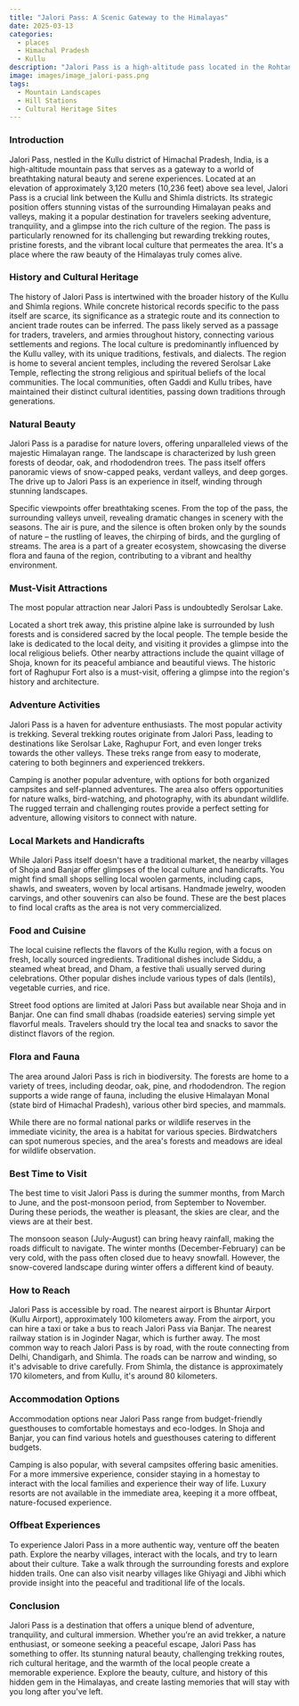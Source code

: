 ```yaml
---
title: "Jalori Pass: A Scenic Gateway to the Himalayas"
date: 2025-03-13
categories:
  - places
  - Himachal Pradesh
  - Kullu
description: "Jalori Pass is a high-altitude pass located in the Rohtang Range of the Himalayas, Himachal Pradesh. Situated at an elevation of 4,175 meters above sea level, it offers breathtaking views of glaciers and snow-capped peaks. It is a challenging yet rewarding trekking destination that attracts adventure seekers and nature lovers alike."
image: images/image_jalori-pass.png
tags: 
  - Mountain Landscapes
  - Hill Stations
  - Cultural Heritage Sites
---
```



### **Introduction**

Jalori Pass, nestled in the Kullu district of Himachal Pradesh, India, is a high-altitude mountain pass that serves as a gateway to a world of breathtaking natural beauty and serene experiences. Located at an elevation of approximately 3,120 meters (10,236 feet) above sea level, Jalori Pass is a crucial link between the Kullu and Shimla districts. Its strategic position offers stunning vistas of the surrounding Himalayan peaks and valleys, making it a popular destination for travelers seeking adventure, tranquility, and a glimpse into the rich culture of the region. The pass is particularly renowned for its challenging but rewarding trekking routes, pristine forests, and the vibrant local culture that permeates the area. It's a place where the raw beauty of the Himalayas truly comes alive.

### **History and Cultural Heritage**

The history of Jalori Pass is intertwined with the broader history of the Kullu and Shimla regions. While concrete historical records specific to the pass itself are scarce, its significance as a strategic route and its connection to ancient trade routes can be inferred. The pass likely served as a passage for traders, travelers, and armies throughout history, connecting various settlements and regions. The local culture is predominantly influenced by the Kullu valley, with its unique traditions, festivals, and dialects. The region is home to several ancient temples, including the revered Serolsar Lake Temple, reflecting the strong religious and spiritual beliefs of the local communities.  The local communities, often Gaddi and Kullu tribes, have maintained their distinct cultural identities, passing down traditions through generations.

###  **Natural Beauty**

Jalori Pass is a paradise for nature lovers, offering unparalleled views of the majestic Himalayan range. The landscape is characterized by lush green forests of deodar, oak, and rhododendron trees. The pass itself offers panoramic views of snow-capped peaks, verdant valleys, and deep gorges.  The drive up to Jalori Pass is an experience in itself, winding through stunning landscapes.


Specific viewpoints offer breathtaking scenes. From the top of the pass, the surrounding valleys unveil, revealing dramatic changes in scenery with the seasons.  The air is pure, and the silence is often broken only by the sounds of nature – the rustling of leaves, the chirping of birds, and the gurgling of streams. The area is a part of a greater ecosystem, showcasing the diverse flora and fauna of the region, contributing to a vibrant and healthy environment.

### **Must-Visit Attractions**

The most popular attraction near Jalori Pass is undoubtedly Serolsar Lake.


Located a short trek away, this pristine alpine lake is surrounded by lush forests and is considered sacred by the local people. The temple beside the lake is dedicated to the local deity, and visiting it provides a glimpse into the local religious beliefs. Other nearby attractions include the quaint village of Shoja, known for its peaceful ambiance and beautiful views. The historic fort of Raghupur Fort also is a must-visit, offering a glimpse into the region's history and architecture.

### **Adventure Activities**

Jalori Pass is a haven for adventure enthusiasts. The most popular activity is trekking. Several trekking routes originate from Jalori Pass, leading to destinations like Serolsar Lake, Raghupur Fort, and even longer treks towards the other valleys.  These treks range from easy to moderate, catering to both beginners and experienced trekkers.


Camping is another popular adventure, with options for both organized campsites and self-planned adventures. The area also offers opportunities for nature walks, bird-watching, and photography, with its abundant wildlife. The rugged terrain and challenging routes provide a perfect setting for adventure, allowing visitors to connect with nature.

### **Local Markets and Handicrafts**

While Jalori Pass itself doesn't have a traditional market, the nearby villages of Shoja and Banjar offer glimpses of the local culture and handicrafts. You might find small shops selling local woolen garments, including caps, shawls, and sweaters, woven by local artisans.  Handmade jewelry, wooden carvings, and other souvenirs can also be found. These are the best places to find local crafts as the area is not very commercialized.

### **Food and Cuisine**

The local cuisine reflects the flavors of the Kullu region, with a focus on fresh, locally sourced ingredients. Traditional dishes include Siddu, a steamed wheat bread, and Dham, a festive thali usually served during celebrations.  Other popular dishes include various types of dals (lentils), vegetable curries, and rice.


Street food options are limited at Jalori Pass but available near Shoja and in Banjar. One can find small dhabas (roadside eateries) serving simple yet flavorful meals. Travelers should try the local tea and snacks to savor the distinct flavors of the region.

### **Flora and Fauna**

The area around Jalori Pass is rich in biodiversity. The forests are home to a variety of trees, including deodar, oak, pine, and rhododendron. The region supports a wide range of fauna, including the elusive Himalayan Monal (state bird of Himachal Pradesh), various other bird species, and mammals.


While there are no formal national parks or wildlife reserves in the immediate vicinity, the area is a habitat for various species. Birdwatchers can spot numerous species, and the area's forests and meadows are ideal for wildlife observation.

### **Best Time to Visit**

The best time to visit Jalori Pass is during the summer months, from March to June, and the post-monsoon period, from September to November. During these periods, the weather is pleasant, the skies are clear, and the views are at their best.


The monsoon season (July-August) can bring heavy rainfall, making the roads difficult to navigate. The winter months (December-February) can be very cold, with the pass often closed due to heavy snowfall. However, the snow-covered landscape during winter offers a different kind of beauty.

### **How to Reach**

Jalori Pass is accessible by road. The nearest airport is Bhuntar Airport (Kullu Airport), approximately 100 kilometers away. From the airport, you can hire a taxi or take a bus to reach Jalori Pass via Banjar. The nearest railway station is in Joginder Nagar, which is further away. The most common way to reach Jalori Pass is by road, with the route connecting from Delhi, Chandigarh, and Shimla.  The roads can be narrow and winding, so it's advisable to drive carefully. From Shimla, the distance is approximately 170 kilometers, and from Kullu, it's around 80 kilometers.

### **Accommodation Options**

Accommodation options near Jalori Pass range from budget-friendly guesthouses to comfortable homestays and eco-lodges. In Shoja and Banjar, you can find various hotels and guesthouses catering to different budgets.


Camping is also popular, with several campsites offering basic amenities. For a more immersive experience, consider staying in a homestay to interact with the local families and experience their way of life. Luxury resorts are not available in the immediate area, keeping it a more offbeat, nature-focused experience.

### **Offbeat Experiences**

To experience Jalori Pass in a more authentic way, venture off the beaten path. Explore the nearby villages, interact with the locals, and try to learn about their culture. Take a walk through the surrounding forests and explore hidden trails. One can also visit nearby villages like Ghiyagi and Jibhi which provide insight into the peaceful and traditional life of the locals.

### **Conclusion**

Jalori Pass is a destination that offers a unique blend of adventure, tranquility, and cultural immersion. Whether you're an avid trekker, a nature enthusiast, or someone seeking a peaceful escape, Jalori Pass has something to offer. Its stunning natural beauty, challenging trekking routes, rich cultural heritage, and the warmth of the local people create a memorable experience. Explore the beauty, culture, and history of this hidden gem in the Himalayas, and create lasting memories that will stay with you long after you've left.


